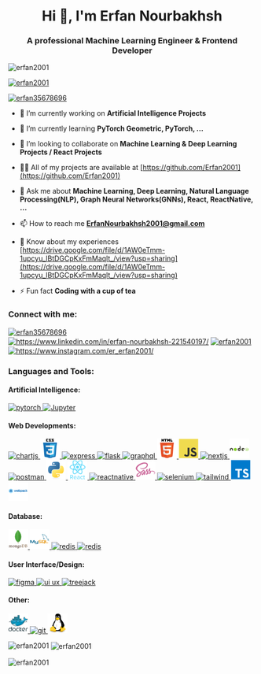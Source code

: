 <h1 align="center">Hi 👋, I'm Erfan Nourbakhsh</h1>
<h3 align="center">A professional Machine Learning Engineer & Frontend Developer</h3>

<p align="left"> <img src="https://komarev.com/ghpvc/?username=erfan2001&label=Profile%20views&color=0e75b6&style=flat" alt="erfan2001" /> </p>

<p align="left"> <a href="https://github.com/ryo-ma/github-profile-trophy"><img src="https://github-profile-trophy.vercel.app/?username=erfan2001" alt="erfan2001" /></a> </p>

<p align="left"> <a href="https://twitter.com/erfan35678696" target="blank"><img src="https://img.shields.io/twitter/follow/erfan35678696?logo=twitter&style=for-the-badge" alt="erfan35678696" /></a> </p>

- 🔭 I’m currently working on **Artificial  Intelligence Projects**

- 🌱 I’m currently learning **PyTorch Geometric, PyTorch, ...**

- 👯 I’m looking to collaborate on **Machine Learning & Deep Learning Projects / React Projects**

- 👨‍💻 All of my projects are available at [https://github.com/Erfan2001](https://github.com/Erfan2001)

- 💬 Ask me about **Machine Learning, Deep Learning, Natural Language Processing(NLP), Graph Neural Networks(GNNs), React, ReactNative, ...**

- 📫 How to reach me **ErfanNourbakhsh2001@gmail.com**

- 📄 Know about my experiences [https://drive.google.com/file/d/1AW0eTmm-1upcyu_lBtDGCpKxFmMaqlt_/view?usp=sharing](https://drive.google.com/file/d/1AW0eTmm-1upcyu_lBtDGCpKxFmMaqlt_/view?usp=sharing)

- ⚡ Fun fact **Coding with a cup of tea**

<h3 align="left">Connect with me:</h3>
<p align="left">
<a href="https://twitter.com/erfan35678696" target="blank"><img align="center" src="https://raw.githubusercontent.com/rahuldkjain/github-profile-readme-generator/master/src/images/icons/Social/twitter.svg" alt="erfan35678696" height="30" width="40" /></a>
<a href="https://www.linkedin.com/in/erfan-nourbakhsh-221540197/" target="blank"><img align="center" src="https://raw.githubusercontent.com/rahuldkjain/github-profile-readme-generator/master/src/images/icons/Social/linked-in-alt.svg" alt="https://www.linkedin.com/in/erfan-nourbakhsh-221540197/" height="30" width="40" /></a>
<a href="https://kaggle.com/erfan2001" target="blank"><img align="center" src="https://raw.githubusercontent.com/rahuldkjain/github-profile-readme-generator/master/src/images/icons/Social/kaggle.svg" alt="erfan2001" height="30" width="40" /></a>
<a href="https://www.instagram.com/er_erfan2001/" target="blank"><img align="center" src="https://raw.githubusercontent.com/rahuldkjain/github-profile-readme-generator/master/src/images/icons/Social/instagram.svg" alt="https://www.instagram.com/er_erfan2001/" height="30" width="40" /></a>
</p>
<h3 align="left">Languages and Tools:</h3>
<h4 align="left">Artificial Intelligence:</h4>
  <a href="https://pytorch.org/" target="_blank" rel="noreferrer"> <img src="https://www.vectorlogo.zone/logos/pytorch/pytorch-icon.svg" alt="pytorch" width="40" height="40"/> </a> 
    <a href="https://jupyter.org/" target="_blank" rel="noreferrer"> <img src="https://upload.wikimedia.org/wikipedia/commons/thumb/3/38/Jupyter_logo.svg/1200px-Jupyter_logo.svg.png" alt="Jupyter" width="40" height="40"/> </a> 
<h4 align="left">Web Developments:</h4>
  <a href="https://www.chartjs.org" target="_blank" rel="noreferrer"> <img src="https://www.chartjs.org/media/logo-title.svg" alt="chartjs" width="40" height="40"/> </a> 
  <a href="https://www.w3schools.com/css/" target="_blank" rel="noreferrer"> <img src="https://raw.githubusercontent.com/devicons/devicon/master/icons/css3/css3-original-wordmark.svg" alt="css3" width="40" height="40"/> </a> 
    <a href="https://expressjs.com" target="_blank" rel="noreferrer"> <img src="https://mms.businesswire.com/media/20221207005985/en/1397137/22/Express_%28black%29_Logo.jpg" alt="express" width="60" height="40"/> </a>
    <a href="https://flask.palletsprojects.com/" target="_blank" rel="noreferrer"> <img src="https://img-b.udemycdn.com/course/480x270/3997878_928b.jpg" alt="flask" width="60" height="40"/> </a> 
      <a href="https://graphql.org" target="_blank" rel="noreferrer"> <img src="https://www.vectorlogo.zone/logos/graphql/graphql-icon.svg" alt="graphql" width="40" height="40"/> </a> 
        <a href="https://www.w3.org/html/" target="_blank" rel="noreferrer"> <img src="https://raw.githubusercontent.com/devicons/devicon/master/icons/html5/html5-original-wordmark.svg" alt="html5" width="40" height="40"/> </a> 
          <a href="https://developer.mozilla.org/en-US/docs/Web/JavaScript" target="_blank" rel="noreferrer"> <img src="https://raw.githubusercontent.com/devicons/devicon/master/icons/javascript/javascript-original.svg" alt="javascript" width="40" height="40"/> </a> 
            <a href="https://nextjs.org/" target="_blank" rel="noreferrer"> <img src="https://reffect.co.jp/assets/next_js_basic.png" alt="nextjs" width="60" height="40"/> </a> 
              <a href="https://nodejs.org" target="_blank" rel="noreferrer"> <img src="https://raw.githubusercontent.com/devicons/devicon/master/icons/nodejs/nodejs-original-wordmark.svg" alt="nodejs" width="40" height="40"/> </a> 
                <a href="https://postman.com" target="_blank" rel="noreferrer"> <img src="https://www.vectorlogo.zone/logos/getpostman/getpostman-icon.svg" alt="postman" width="40" height="40"/> </a> 
                  <a href="https://www.python.org" target="_blank" rel="noreferrer"> <img src="https://raw.githubusercontent.com/devicons/devicon/master/icons/python/python-original.svg" alt="python" width="40" height="40"/> </a> 
                    <a href="https://reactjs.org/" target="_blank" rel="noreferrer"> <img src="https://raw.githubusercontent.com/devicons/devicon/master/icons/react/react-original-wordmark.svg" alt="react" width="40" height="40"/> </a> 
                      <a href="https://reactnative.dev/" target="_blank" rel="noreferrer"> <img src="https://www.pngkit.com/png/detail/222-2224799_react-native-development-react-native-logo-png.png" alt="reactnative" width="90" height="40"/> </a> 
  <a href="https://sass-lang.com" target="_blank" rel="noreferrer"> <img src="https://raw.githubusercontent.com/devicons/devicon/master/icons/sass/sass-original.svg" alt="sass" width="40" height="40"/> </a> 
  <a href="https://www.selenium.dev" target="_blank" rel="noreferrer"> <img src="https://raw.githubusercontent.com/detain/svg-logos/780f25886640cef088af994181646db2f6b1a3f8/svg/selenium-logo.svg" alt="selenium" width="40" height="40"/> </a> 
  <a href="https://tailwindcss.com/" target="_blank" rel="noreferrer"> <img src="https://www.vectorlogo.zone/logos/tailwindcss/tailwindcss-icon.svg" alt="tailwind" width="40" height="40"/> </a> 
  <a href="https://www.typescriptlang.org/" target="_blank" rel="noreferrer"> <img src="https://raw.githubusercontent.com/devicons/devicon/master/icons/typescript/typescript-original.svg" alt="typescript" width="40" height="40"/> </a> 
  <a href="https://webpack.js.org" target="_blank" rel="noreferrer"> <img src="https://raw.githubusercontent.com/devicons/devicon/d00d0969292a6569d45b06d3f350f463a0107b0d/icons/webpack/webpack-original-wordmark.svg" alt="webpack" width="40" height="40"/> </a> </p>
<h4 align="left">Database:</h4>
  <a href="https://www.mongodb.com/" target="_blank" rel="noreferrer"> <img src="https://raw.githubusercontent.com/devicons/devicon/master/icons/mongodb/mongodb-original-wordmark.svg" alt="mongodb" width="40" height="40"/> </a>
    <a href="https://www.mysql.com/" target="_blank" rel="noreferrer"> <img src="https://raw.githubusercontent.com/devicons/devicon/master/icons/mysql/mysql-original-wordmark.svg" alt="mysql" width="40" height="40"/> </a> 
        <a href="https://redis.com/" target="_blank" rel="noreferrer"> <img src="https://cdn.icon-icons.com/icons2/2415/PNG/512/redis_plain_wordmark_logo_icon_146367.png" alt="redis" width="40" height="40"/> </a> 
                <a href="https://www.microsoft.com/en-us/sql-server/sql-server-downloads" target="_blank" rel="noreferrer"> <img src="https://logowik.com/content/uploads/images/microsoft-sql-server4529.jpg" alt="redis" width="70" height="40"/> </a> 
<h4 align="left">User Interface/Design:</h4>
  <a href="https://www.figma.com/" target="_blank" rel="noreferrer"> <img src="https://www.vectorlogo.zone/logos/figma/figma-icon.svg" alt="figma" width="40" height="40"/> </a> 
    <a href="https://www.uiux.com/" target="_blank" rel="noreferrer"> <img src="https://proso.ai/wp-content/uploads/2022/06/ui-and-ux.jpg" alt="ui ux" width="70" height="40"/> </a> 
        <a href="https://www.optimalworkshop.com/treejack/" target="_blank" rel="noreferrer"> <img src="https://www.tree-testing.com/wp-content/uploads/2021/08/%D0%94%D0%B8%D0%B7%D0%B0%D0%B9%D0%BD-%D0%B1%D0%B5%D0%B7-%D0%BD%D0%B0%D0%B7%D0%B2%D0%B0%D0%BD%D0%B8%D1%8F-1.png" alt="treejack" width="70" height="40"/> </a> 
<h4 align="left">Other:</h4>
  <a href="https://www.docker.com/" target="_blank" rel="noreferrer"> <img src="https://raw.githubusercontent.com/devicons/devicon/master/icons/docker/docker-original-wordmark.svg" alt="docker" width="40" height="40"/> </a>
  <a href="https://git-scm.com/" target="_blank" rel="noreferrer"> <img src="https://www.vectorlogo.zone/logos/git-scm/git-scm-icon.svg" alt="git" width="40" height="40"/> </a> 
    <a href="https://www.linux.org/" target="_blank" rel="noreferrer"> <img src="https://raw.githubusercontent.com/devicons/devicon/master/icons/linux/linux-original.svg" alt="linux" width="40" height="40"/> </a> 











<p><img align="left" src="https://github-readme-stats.vercel.app/api/top-langs?username=erfan2001&show_icons=true&locale=en&layout=compact" alt="erfan2001" /></p>

<p>&nbsp;<img align="center" src="https://github-readme-stats.vercel.app/api?username=erfan2001&show_icons=true&locale=en" alt="erfan2001" /></p>

<p><img align="center" src="https://github-readme-streak-stats.herokuapp.com/?user=erfan2001&" alt="erfan2001" /></p>
